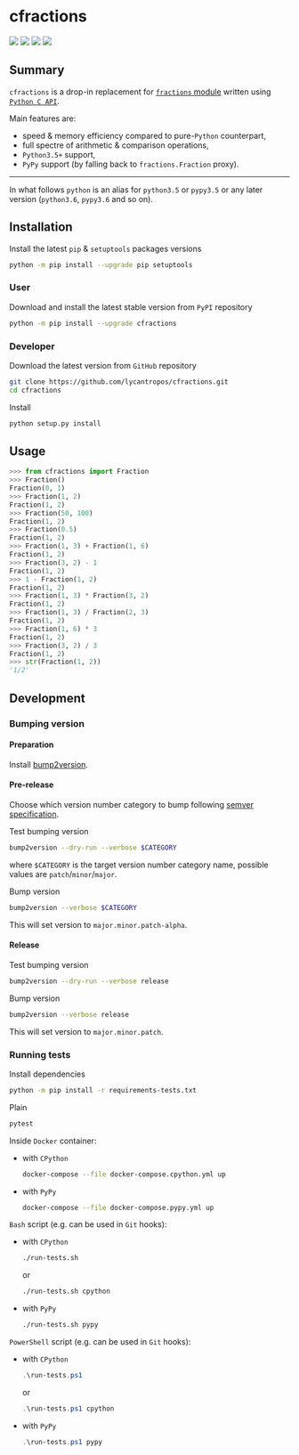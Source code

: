 cfractions
==========

[![](https://github.com/lycantropos/cfractions/actions/workflows/ci.yml/badge.svg?branch=master)](https://github.com/lycantropos/cfractions/actions/workflows/ci.yml "Github Actions")
[![](https://codecov.io/gh/lycantropos/cfractions/branch/master/graph/badge.svg)](https://codecov.io/gh/lycantropos/cfractions "Codecov")
[![](https://img.shields.io/github/license/lycantropos/cfractions.svg)](https://github.com/lycantropos/cfractions/blob/master/LICENSE "License")
[![](https://badge.fury.io/py/cfractions.svg)](https://badge.fury.io/py/cfractions "PyPI")

Summary
-------

`cfractions` is a drop-in replacement for [`fractions` module](https://docs.python.org/library/fractions.html)
written using [`Python C API`](https://docs.python.org/c-api/index.html).

Main features are:
- speed & memory efficiency compared to pure-`Python` counterpart,
- full spectre of arithmetic & comparison operations,
- `Python3.5+` support,
- `PyPy` support (by falling back to `fractions.Fraction` proxy).

---

In what follows `python` is an alias for `python3.5` or `pypy3.5`
or any later version (`python3.6`, `pypy3.6` and so on).

Installation
------------

Install the latest `pip` & `setuptools` packages versions
```bash
python -m pip install --upgrade pip setuptools
```

### User

Download and install the latest stable version from `PyPI` repository
```bash
python -m pip install --upgrade cfractions
```

### Developer

Download the latest version from `GitHub` repository
```bash
git clone https://github.com/lycantropos/cfractions.git
cd cfractions
```

Install
```bash
python setup.py install
```

Usage
-----
```python
>>> from cfractions import Fraction
>>> Fraction()
Fraction(0, 1)
>>> Fraction(1, 2)
Fraction(1, 2)
>>> Fraction(50, 100)
Fraction(1, 2)
>>> Fraction(0.5)
Fraction(1, 2)
>>> Fraction(1, 3) + Fraction(1, 6)
Fraction(1, 2)
>>> Fraction(3, 2) - 1
Fraction(1, 2)
>>> 1 - Fraction(1, 2)
Fraction(1, 2)
>>> Fraction(1, 3) * Fraction(3, 2)
Fraction(1, 2)
>>> Fraction(1, 3) / Fraction(2, 3)
Fraction(1, 2)
>>> Fraction(1, 6) * 3
Fraction(1, 2)
>>> Fraction(3, 2) / 3
Fraction(1, 2)
>>> str(Fraction(1, 2))
'1/2'

```

Development
-----------

### Bumping version

#### Preparation

Install
[bump2version](https://github.com/c4urself/bump2version#installation).

#### Pre-release

Choose which version number category to bump following [semver
specification](http://semver.org/).

Test bumping version
```bash
bump2version --dry-run --verbose $CATEGORY
```

where `$CATEGORY` is the target version number category name, possible
values are `patch`/`minor`/`major`.

Bump version
```bash
bump2version --verbose $CATEGORY
```

This will set version to `major.minor.patch-alpha`. 

#### Release

Test bumping version
```bash
bump2version --dry-run --verbose release
```

Bump version
```bash
bump2version --verbose release
```

This will set version to `major.minor.patch`.

### Running tests

Install dependencies
```bash
python -m pip install -r requirements-tests.txt
```

Plain
```bash
pytest
```

Inside `Docker` container:
- with `CPython`
  ```bash
  docker-compose --file docker-compose.cpython.yml up
  ```
- with `PyPy`
  ```bash
  docker-compose --file docker-compose.pypy.yml up
  ```

`Bash` script (e.g. can be used in `Git` hooks):
- with `CPython`
  ```bash
  ./run-tests.sh
  ```
  or
  ```bash
  ./run-tests.sh cpython
  ```

- with `PyPy`
  ```bash
  ./run-tests.sh pypy
  ```

`PowerShell` script (e.g. can be used in `Git` hooks):
- with `CPython`
  ```powershell
  .\run-tests.ps1
  ```
  or
  ```powershell
  .\run-tests.ps1 cpython
  ```
- with `PyPy`
  ```powershell
  .\run-tests.ps1 pypy
  ```
